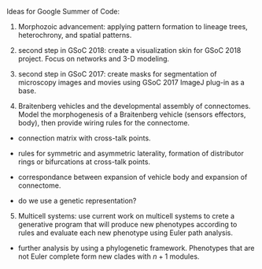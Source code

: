 Ideas for Google Summer of Code:

1) Morphozoic advancement: applying pattern formation to lineage trees, heterochrony, and spatial patterns.  

2) second step in GSoC 2018: create a visualization skin for GSoC 2018 project. Focus on networks and 3-D modeling.  

3) second step in GSoC 2017: create masks for segmentation of microscopy images and movies using GSoC 2017 ImageJ plug-in as a base.  

4) Braitenberg vehicles and the developmental assembly of connectomes. Model the morphogenesis of a Braitenberg vehicle (sensors effectors, body), then provide wiring rules for the connectome. 

* connection matrix with cross-talk points.

* rules for symmetric and asymmetric laterality, formation of distributor rings or bifurcations at cross-talk points.

* correspondance between expansion of vehicle body and expansion of connectome.

* do we use a genetic representation?

5) Multicell systems: use current work on multicell systems to crete a generative program that will produce new phenotypes according to rules and evaluate each new phenotype using Euler path analysis. 

* further analysis by using a phylogenetic framework. Phenotypes that are not Euler complete form new clades with $n+1$ modules.
